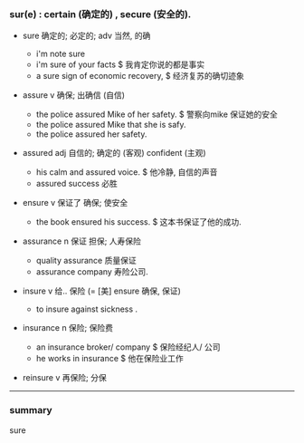 <!--

 * @Author: your name
 * @Date: 2021-12-22 20:59:03
 * @LastEditTime: 2021-12-23 15:37:44
 * @LastEditors: your name
 * @Description: 打开koroFileHeader查看配置 进行设置: https://github.com/OBKoro1/koro1FileHeader/wiki/%E9%85%8D%E7%BD%AE
 * @FilePath: /markdown/英语/未命名.md
-->

### sur(e) : certain (确定的) , secure (安全的).

* sure 确定的; 必定的; adv  当然, 的确
  * i'm note sure 
  * i'm sure of your facts
    $ 我肯定你说的都是事实
  * a sure sign of economic recovery,
    $ 经济复苏的确切迹象

* assure v 确保; 出确信  (自信)
  * the police assured Mike of her safety.
    $ 警察向mike 保证她的安全
  * the police assured Mike that she is safy.
  * the police assured her safety.

* assured adj 自信的; 确定的   (客观) confident (主观)
  * his calm and assured voice.
    $ 他冷静, 自信的声音
  * assured success 必胜

* ensure  v 保证了 确保; 使安全
  * the book ensured his success.
    $ 这本书保证了他的成功.
  
* assurance   n 保证 担保;  人寿保险
  * quality assurance 质量保证
  * assurance company  寿险公司.
* insure      v 给.. 保险 (= [美] ensure 确保, 保证)
  * to insure against sickness .
* insurance   n 保险; 保险费
  * an insurance broker/ company $ 保险经纪人/ 公司
  * he works in insurance   $ 他在保险业工作
* reinsure    v 再保险; 分保
  
----
### summary

sure